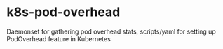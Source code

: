 # k8s-pod-overhead
Daemonset for gathering pod overhead stats, scripts/yaml for setting up PodOverhead feature in Kubernetes
